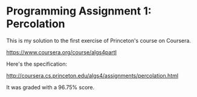 Programming Assignment 1: Percolation
===========

This is my solution to the first exercise of Princeton's course on Coursera.

https://www.coursera.org/course/algs4partI

Here's the specification: 

http://coursera.cs.princeton.edu/algs4/assignments/percolation.html

It was graded with a 96.75% score.
